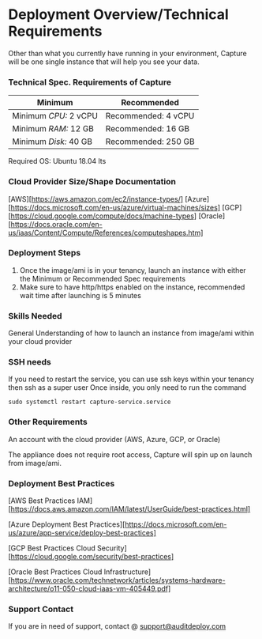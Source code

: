 # Deployment Overview/Technical Requirements
Other than what you currently have running in your environment, Capture will be one single instance that will help you see your data. 

### Technical Spec. Requirements of Capture
Minimum | Recommended
 --- | --- 
Minimum *CPU:* 2 vCPU		| Recommended: 4 vCPU
Minimum *RAM:* 12 GB		| Recommended: 16 GB
Minimum *Disk:* 40 GB | Recommended: 250 GB

Required OS: Ubuntu 18.04 lts
	
### Cloud Provider Size/Shape Documentation
[AWS][https://aws.amazon.com/ec2/instance-types/]
[Azure][https://docs.microsoft.com/en-us/azure/virtual-machines/sizes]
[GCP][https://cloud.google.com/compute/docs/machine-types]
[Oracle][https://docs.oracle.com/en-us/iaas/Content/Compute/References/computeshapes.htm]


### Deployment Steps
1. Once the image/ami is in your tenancy, launch an instance with either the Minimum or Recommended Spec requirements
2. Make sure to have http/https enabled on the instance, recommended wait time after launching is 5 minutes

### Skills Needed
General Understanding of how to launch an instance from image/ami within your cloud provider

### SSH needs
If you need to restart the service, you can use ssh keys within your tenancy then ssh as a super user
Once inside, you only need to run the command
```
sudo systemctl restart capture-service.service
```

### Other Requirements
An account with the cloud provider (AWS, Azure, GCP, or Oracle)

The appliance does not require root access, Capture will spin up on launch from image/ami.


### Deployment Best Practices
[AWS Best Practices IAM][https://docs.aws.amazon.com/IAM/latest/UserGuide/best-practices.html]

[Azure Deployment Best Practices][https://docs.microsoft.com/en-us/azure/app-service/deploy-best-practices]

[GCP Best Practices Cloud Security][https://cloud.google.com/security/best-practices]

[Oracle Best Practices Cloud Infrastructure][https://www.oracle.com/technetwork/articles/systems-hardware-architecture/o11-050-cloud-iaas-vm-405449.pdf]


### Support Contact
If you are in need of support, contact @ support@auditdeploy.com
